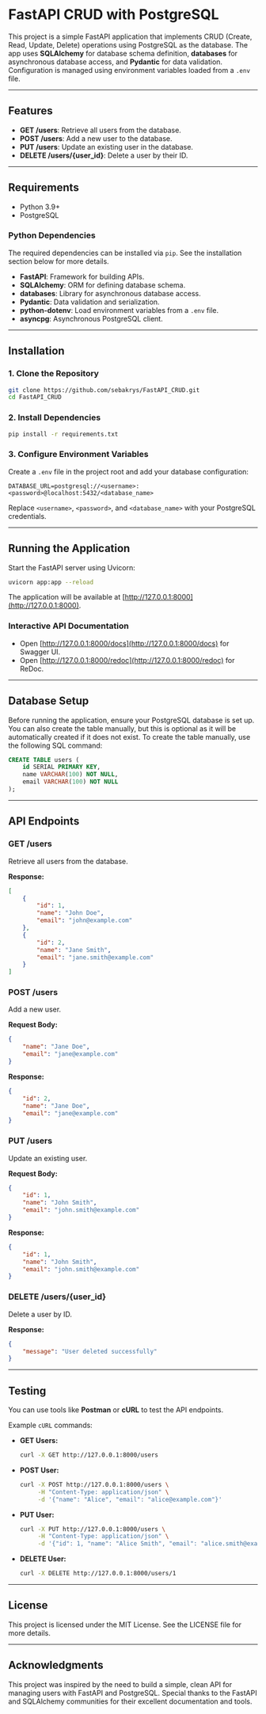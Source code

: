 # FastAPI CRUD with PostgreSQL

This project is a simple FastAPI application that implements CRUD (Create, Read, Update, Delete) operations using PostgreSQL as the database. The app uses **SQLAlchemy** for database schema definition, **databases** for asynchronous database access, and **Pydantic** for data validation. Configuration is managed using environment variables loaded from a `.env` file.

---

## Features

- **GET /users**: Retrieve all users from the database.
- **POST /users**: Add a new user to the database.
- **PUT /users**: Update an existing user in the database.
- **DELETE /users/{user_id}**: Delete a user by their ID.

---

## Requirements

- Python 3.9+
- PostgreSQL

### Python Dependencies

The required dependencies can be installed via `pip`. See the installation section below for more details.

- **FastAPI**: Framework for building APIs.
- **SQLAlchemy**: ORM for defining database schema.
- **databases**: Library for asynchronous database access.
- **Pydantic**: Data validation and serialization.
- **python-dotenv**: Load environment variables from a `.env` file.
- **asyncpg**: Asynchronous PostgreSQL client.

---

## Installation

### 1. Clone the Repository
```bash
git clone https://github.com/sebakrys/FastAPI_CRUD.git
cd FastAPI_CRUD
```

### 2. Install Dependencies
```bash
pip install -r requirements.txt
```

### 3. Configure Environment Variables
Create a `.env` file in the project root and add your database configuration:

```
DATABASE_URL=postgresql://<username>:<password>@localhost:5432/<database_name>
```
Replace `<username>`, `<password>`, and `<database_name>` with your PostgreSQL credentials.

---

## Running the Application

Start the FastAPI server using Uvicorn:
```bash
uvicorn app:app --reload
```

The application will be available at [http://127.0.0.1:8000](http://127.0.0.1:8000).

### Interactive API Documentation
- Open [http://127.0.0.1:8000/docs](http://127.0.0.1:8000/docs) for Swagger UI.
- Open [http://127.0.0.1:8000/redoc](http://127.0.0.1:8000/redoc) for ReDoc.

---

## Database Setup

Before running the application, ensure your PostgreSQL database is set up. You can also create the table manually, but this is optional as it will be automatically created if it does not exist. To create the table manually, use the following SQL command:

```sql
CREATE TABLE users (
    id SERIAL PRIMARY KEY,
    name VARCHAR(100) NOT NULL,
    email VARCHAR(100) NOT NULL
);
```

---

## API Endpoints

### **GET /users**
Retrieve all users from the database.

**Response:**
```json
[
    {
        "id": 1,
        "name": "John Doe",
        "email": "john@example.com"
    },
    {
        "id": 2,
        "name": "Jane Smith",
        "email": "jane.smith@example.com"
    }
]
```

### **POST /users**
Add a new user.

**Request Body:**
```json
{
    "name": "Jane Doe",
    "email": "jane@example.com"
}
```

**Response:**
```json
{
    "id": 2,
    "name": "Jane Doe",
    "email": "jane@example.com"
}
```

### **PUT /users**
Update an existing user.

**Request Body:**
```json
{
    "id": 1,
    "name": "John Smith",
    "email": "john.smith@example.com"
}
```

**Response:**
```json
{
    "id": 1,
    "name": "John Smith",
    "email": "john.smith@example.com"
}
```

### **DELETE /users/{user_id}**
Delete a user by ID.

**Response:**
```json
{
    "message": "User deleted successfully"
}
```

---

## Testing

You can use tools like **Postman** or **cURL** to test the API endpoints.

Example `cURL` commands:

- **GET Users:**
  ```bash
  curl -X GET http://127.0.0.1:8000/users
  ```

- **POST User:**
  ```bash
  curl -X POST http://127.0.0.1:8000/users \
       -H "Content-Type: application/json" \
       -d '{"name": "Alice", "email": "alice@example.com"}'
  ```

- **PUT User:**
  ```bash
  curl -X PUT http://127.0.0.1:8000/users \
       -H "Content-Type: application/json" \
       -d '{"id": 1, "name": "Alice Smith", "email": "alice.smith@example.com"}'
  ```

- **DELETE User:**
  ```bash
  curl -X DELETE http://127.0.0.1:8000/users/1
  ```

---

## License

This project is licensed under the MIT License. See the LICENSE file for more details.

---

## Acknowledgments

This project was inspired by the need to build a simple, clean API for managing users with FastAPI and PostgreSQL. Special thanks to the FastAPI and SQLAlchemy communities for their excellent documentation and tools.

